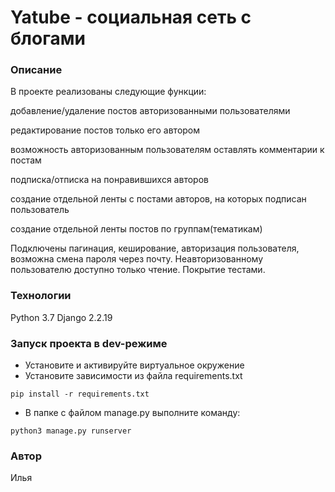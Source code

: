 # Yatube - социальная сеть с блогами
### Описание
В проекте реализованы следующие функции:

добавление/удаление постов авторизованными пользователями

редактирование постов только его автором

возможность авторизованным пользователям оставлять комментарии к постам

подписка/отписка на понравившихся авторов

создание отдельной ленты с постами авторов, на которых подписан пользователь

создание отдельной ленты постов по группам(тематикам)

Подключены пагинация, кеширование, авторизация пользователя, возможна смена пароля через почту. Неавторизованному пользователю доступно только чтение. Покрытие тестами.
### Технологии
Python 3.7
Django 2.2.19
### Запуск проекта в dev-режиме
- Установите и активируйте виртуальное окружение
- Установите зависимости из файла requirements.txt
```
pip install -r requirements.txt
``` 
- В папке с файлом manage.py выполните команду:
```
python3 manage.py runserver
```
### Автор
Илья
